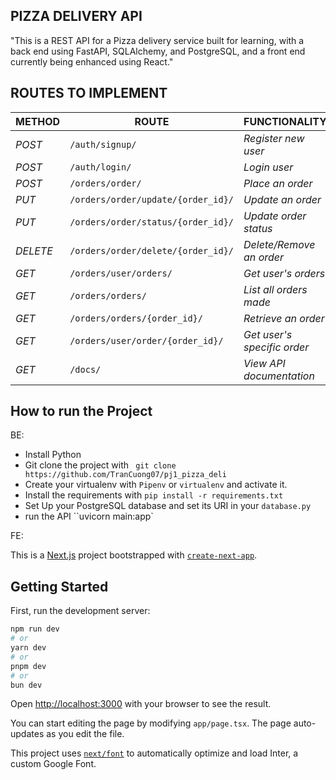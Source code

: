 ## PIZZA DELIVERY API

"This is a REST API for a Pizza delivery service built for learning, with a back end using FastAPI, SQLAlchemy, and PostgreSQL, and a front end currently being enhanced using React."

## ROUTES TO IMPLEMENT

| METHOD   | ROUTE                              | FUNCTIONALITY               | ACCESS      |
| -------- | ---------------------------------- | --------------------------- | ----------- |
| _POST_   | `/auth/signup/`                    | _Register new user_         | _All users_ |
| _POST_   | `/auth/login/`                     | _Login user_                | _All users_ |
| _POST_   | `/orders/order/`                   | _Place an order_            | _All users_ |
| _PUT_    | `/orders/order/update/{order_id}/` | _Update an order_           | _All users_ |
| _PUT_    | `/orders/order/status/{order_id}/` | _Update order status_       | _Superuser_ |
| _DELETE_ | `/orders/order/delete/{order_id}/` | _Delete/Remove an order_    | _All users_ |
| _GET_    | `/orders/user/orders/`             | _Get user's orders_         | _All users_ |
| _GET_    | `/orders/orders/`                  | _List all orders made_      | _Superuser_ |
| _GET_    | `/orders/orders/{order_id}/`       | _Retrieve an order_         | _Superuser_ |
| _GET_    | `/orders/user/order/{order_id}/`   | _Get user's specific order_ |
| _GET_    | `/docs/`                           | _View API documentation_    | _All users_ |

## How to run the Project

BE:

- Install Python
- Git clone the project with ` git clone https://github.com/TranCuong07/pj1_pizza_deli`
- Create your virtualenv with `Pipenv` or `virtualenv` and activate it.
- Install the requirements with `pip install -r requirements.txt`
- Set Up your PostgreSQL database and set its URI in your `database.py`
- run the API
  ``uvicorn main:app`
  
FE:

This is a [Next.js](https://nextjs.org/) project bootstrapped with [`create-next-app`](https://github.com/vercel/next.js/tree/canary/packages/create-next-app).

## Getting Started

First, run the development server:

```bash
npm run dev
# or
yarn dev
# or
pnpm dev
# or
bun dev
```

Open [http://localhost:3000](http://localhost:3000) with your browser to see the result.

You can start editing the page by modifying `app/page.tsx`. The page auto-updates as you edit the file.

This project uses [`next/font`](https://nextjs.org/docs/basic-features/font-optimization) to automatically optimize and load Inter, a custom Google Font.



